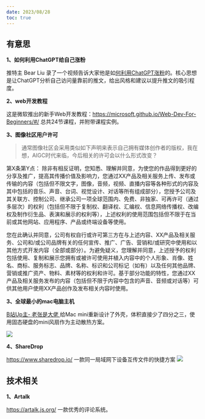 ```yaml
---
date: 2023/08/28
toc: true
---
```


## 有意思
**1、如何利用ChatGPT给自己涨粉**

推特主 Bear Liu 录了一个视频告诉大家他是如[何利用ChatGPT涨粉](https://twitter.com/bearbig/status/1692480855627981256)的。核心思想是让ChatGPT分析自己访问量靠前的推文，给出风格和建议以提升推文的吸引程度。

**2、web开发教程**

这是微软推出的新手Web开发教程：<https://microsoft.github.io/Web-Dev-For-Beginners/#/> 总共24节课程，并附带课程实例。

**3、图像社区用户许可**
> 通常图像社区会采用类似如下声明来表示自己拥有媒体创作者的版权，我在想，AIGC时代来临，今后相关的许可会以什么形式改变？

第X条第Y点： 除非有相反证明，您知悉、理解并同意，为使您的作品得到更好的分享及推广，提高其传播价值及影响力，您通过XX产品及相关服务上传、发布或传输的内容（包括但不限文字，图像，音频，视频、直播内容等各种形式的内容及其中包括的音乐、声音、台词、视觉设计、对话等所有组成部分），您授予公司及其关联方、控制公司、继承公司一项全球范围内、免费、非独家、可再许可（通过多层次）的权利（包括但不限于复制权、翻译权、汇编权、信息网络传播权、改编权及制作衍生品、表演和展示的权利等），上述权利的使用范围包括但不限于在当前或其他网站、应用程序、产品或终端设备等使用。

您在此确认并同意，公司有权自行或许可第三方在与上述内容、XX产品及相关服务、公司和/或公司品牌有关的任何宣传、推广、广告、营销和/或研究中使用和以其他方式开发内容（全部或部分）。为避免疑义，您理解并同意，上述授予的权利包括使用、复制和展示您拥有或被许可使用并植入内容中的个人形象、肖像、姓名、商标、服务标志、品牌、名称、标识和公司标记（如有）以及任何其他品牌、营销或推广资产、物料、素材等的权利和许可。基于部分功能的特性，您通过XX产品及相关服务发布的内容（包括但不限于内容中包含的声音、音频或对话等）可供其他用户使用XX产品创作及发布相关内容时使用。

**3、全球最小的mac电脑主机**

[B站Up主- 老张是大佬 ](https://www.bilibili.com/video/BV1f14y1R7Cy/)给Mac mini重新设计了外壳，体积直接少了四分之三，使用固态硬盘的mini风扇作为主动散热方案。

![](https://t-qiniu.linkroutes.com/uPic/f2S8fU_oZbfDr.png)

**4、ShareDrop**

<https://www.sharedrop.io/> 一款同一局域网下设备互传文件的快捷方案
![](https://t-qiniu.linkroutes.com/uPic/HAllVG_A2XO7O.png)

## 技术相关

**1、Artalk**

<https://artalk.js.org/> 一款优秀的评论系统。
